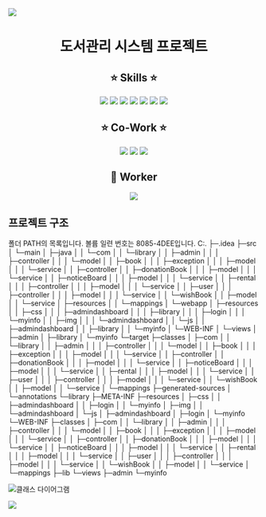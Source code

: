 <img src="https://capsule-render.vercel.app/api?type=waving&color=a6a6df&height=150&section=header" />
<div align="center">
  
# 도서관리 시스템 프로젝트
  
## :star: Skills :star:

<img src="https://img.shields.io/badge/Spring-6DB33F?style=for-the-badge&logo=spring&logoColor=white"/>
<img src="https://img.shields.io/badge/JavaScript-F7DF1E?style=for-the-badge&logo=JavaScript&logoColor=white"/>
<img src="https://img.shields.io/badge/CSS-239120?&style=for-the-badge&logo=css3&logoColor=white"/>
<img src="https://img.shields.io/badge/HTML-239120?style=for-the-badge&logo=html5&logoColor=white"/>
<img src="https://img.shields.io/badge/Amazon_AWS-232F3E?style=for-the-badge&logo=amazon-aws&logoColor=white"/>
<img src="https://img.shields.io/badge/MySQL-005C84?style=for-the-badge&logo=mysql&logoColor=white"/>
<img src="https://img.shields.io/badge/IntelliJ_IDEA-000000.svg?style=for-the-badge&logo=intellij-idea&logoColor=white"/>	

## :star: Co-Work :star:

<img src="https://img.shields.io/badge/GitHub-100000?style=for-the-badge&logo=github&logoColor=white"/>
<img src="https://img.shields.io/badge/Notion-000000?style=for-the-badge&logo=notion&logoColor=white"/>
<img src="https://img.shields.io/badge/Figma-F24E1E?style=for-the-badge&logo=figma&logoColor=white"/>

## :construction_worker: Worker

<a href="https://github.com/lsngmin/library/graphs/contributors">
  <img src="https://contrib.rocks/image?repo=lsngmin/library" />
</a>
</div>

## 프로젝트 구조
폴더 PATH의 목록입니다.
볼륨 일련 번호는 8085-4DEE입니다.
C:.
├─.idea
├─src
│  └─main
│      ├─java
│      │  └─com
│      │      └─library
│      │          ├─admin
│      │          │  ├─controller
│      │          │  └─model
│      │          ├─book
│      │          │  ├─exception
│      │          │  ├─model
│      │          │  └─service
│      │          ├─controller
│      │          ├─donationBook
│      │          │  ├─model
│      │          │  └─service
│      │          ├─noticeBoard
│      │          │  ├─model
│      │          │  └─service
│      │          ├─rental
│      │          │  ├─controller
│      │          │  ├─model
│      │          │  └─service
│      │          ├─user
│      │          │  ├─controller
│      │          │  ├─model
│      │          │  └─service
│      │          └─wishBook
│      │              ├─model
│      │              └─service
│      ├─resources
│      │  └─mappings
│      └─webapp
│          ├─resources
│          │  ├─css
│          │  │  ├─admindashboard
│          │  │  ├─library
│          │  │  ├─login
│          │  │  └─myinfo
│          │  ├─img
│          │  │  └─admindashboard
│          │  └─js
│          │      ├─admindashboard
│          │      ├─library
│          │      └─myinfo
│          └─WEB-INF
│              └─views
│                  ├─admin
│                  ├─library
│                  └─myinfo
└─target
    ├─classes
    │  ├─com
    │  │  └─library
    │  │      ├─admin
    │  │      │  ├─controller
    │  │      │  └─model
    │  │      ├─book
    │  │      │  ├─exception
    │  │      │  ├─model
    │  │      │  └─service
    │  │      ├─controller
    │  │      ├─donationBook
    │  │      │  ├─model
    │  │      │  └─service
    │  │      ├─noticeBoard
    │  │      │  ├─model
    │  │      │  └─service
    │  │      ├─rental
    │  │      │  ├─model
    │  │      │  └─service
    │  │      ├─user
    │  │      │  ├─controller
    │  │      │  ├─model
    │  │      │  └─service
    │  │      └─wishBook
    │  │          ├─model
    │  │          └─service
    │  └─mappings
    ├─generated-sources
    │  └─annotations
    └─library
        ├─META-INF
        ├─resources
        │  ├─css
        │  │  ├─admindashboard
        │  │  ├─login
        │  │  └─myinfo
        │  ├─img
        │  │  └─admindashboard
        │  └─js
        │      ├─admindashboard
        │      ├─login
        │      └─myinfo
        └─WEB-INF
            ├─classes
            │  ├─com
            │  │  └─library
            │  │      ├─admin
            │  │      │  ├─controller
            │  │      │  └─model
            │  │      ├─book
            │  │      │  ├─exception
            │  │      │  ├─model
            │  │      │  └─service
            │  │      ├─controller
            │  │      ├─donationBook
            │  │      │  ├─model
            │  │      │  └─service
            │  │      ├─noticeBoard
            │  │      │  ├─model
            │  │      │  └─service
            │  │      ├─rental
            │  │      │  ├─model
            │  │      │  └─service
            │  │      ├─user
            │  │      │  ├─controller
            │  │      │  ├─model
            │  │      │  └─service
            │  │      └─wishBook
            │  │          ├─model
            │  │          └─service
            │  └─mappings
            ├─lib
            └─views
                ├─admin
                └─myinfo


![클래스 다이어그램](https://github.com/user-attachments/assets/9287ef19-7222-48a4-83f3-4d8fde6d6a7a)

<img src="https://capsule-render.vercel.app/api?type=waving&color=a6a6df&height=150&section=footer" />

